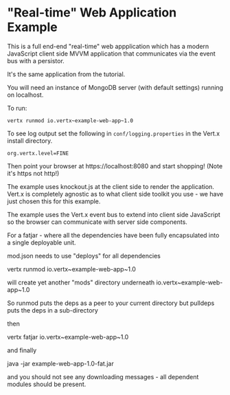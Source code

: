 # "Real-time" Web Application Example

This is a full end-end "real-time" web appplication which has a modern JavaScript client side MVVM application that communicates via the event bus with a persistor.

It's the same application from the tutorial.

You will need an instance of MongoDB server (with default settings) running on localhost.

To run:

    vertx runmod io.vertx~example-web-app~1.0

To see log output set the following in `conf/logging.properties` in the Vert.x install directory.

    org.vertx.level=FINE

Then point your browser at https://localhost:8080 and start shopping! (Note it's https not http!)

The example uses knockout.js at the client side to render the application. Vert.x is completely agnostic as to what
client side toolkit you use - we have just chosen this for this example.

The example uses the Vert.x event bus to extend into client side JavaScript so the browser can communicate with
server side components.

For a fatjar - where all the dependencies have been fully encapsulated into a single deployable unit.

mod.json needs to use "deploys" for all dependencies

vertx runmod io.vertx~example-web-app~1.0

will create yet another "mods" directory underneath  io.vertx~example-web-app~1.0

So runmod puts the deps as a peer to your current directory
but pulldeps puts the deps in a sub-directory

then

vertx fatjar io.vertx~example-web-app~1.0

and finally

java -jar example-web-app-1.0-fat.jar

and you should not see any downloading messages - all dependent modules should be present.


